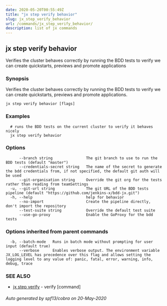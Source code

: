 ```yaml
---
date: 2020-05-20T00:55:49Z
title: "jx step verify behavior"
slug: jx_step_verify_behavior
url: /commands/jx_step_verify_behavior/
description: list of jx commands
---
```

## jx step verify behavior

Verifies the cluster behaves correctly by running the BDD tests to verify we can create quickstarts, previews and promote applications

### Synopsis

Verifies the cluster behaves correctly by running the BDD tests to verify we can create quickstarts, previews and promote applications.

```
jx step verify behavior [flags]
```

### Examples

```
  # runs the BDD tests on the current cluster to verify it behaves nicely
  jx step verify behavior
```

### Options

```
      --branch string               The git branch to use to run the BDD tests (default "master")
      --credentials-secret string   The name of the secret to generate the bdd credentials from, if not specified, the default git auth will be used
      --git-organisation string     Override the git org for the tests rather than reading from teamSettings
  -u, --git-url string              The git URL of the BDD tests pipeline (default "https://github.com/jenkins-x/bdd-jx.git")
  -h, --help                        help for behavior
      --no-import                   Create the pipeline directly, don't import the repository
      --test-suite string           Override the default test suite 
      --use-go-proxy                Enable the GoProxy for the bdd tests
```

### Options inherited from parent commands

```
  -b, --batch-mode   Runs in batch mode without prompting for user input (default true)
      --verbose      Enables verbose output. The environment variable JX_LOG_LEVEL has precedence over this flag and allows setting the logging level to any value of: panic, fatal, error, warning, info, debug, trace
```

### SEE ALSO

* [jx step verify](/commands/jx_step_verify/)	 - verify [command]

###### Auto generated by spf13/cobra on 20-May-2020
